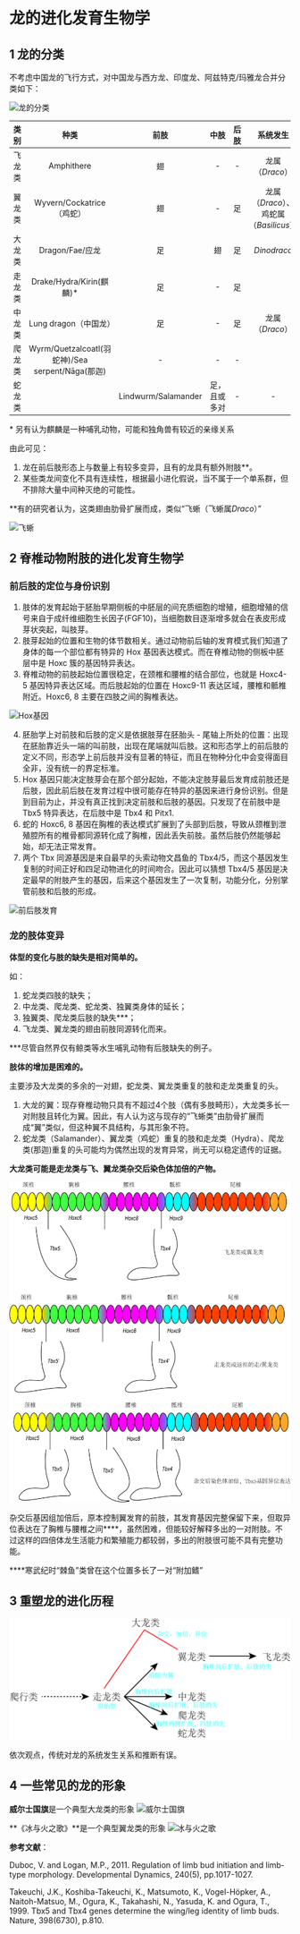 # 龙的进化发育生物学
## 1 龙的分类

不考虑中国龙的飞行方式，对中国龙与西方龙、印度龙、阿兹特克/玛雅龙合并分类如下：

![龙的分类](https://1-im.guokr.com/aWYlGA5eX6TTeY-qpUvziSJJpMwdIkc8PtkoMQfG1s8ABAAA1QIAAEpQ.jpg)

|类别|种类|前肢|中肢|后肢|系统发生|备注|
|:---:|:---:|:---:|:---:|:---:|:---:|:---:|
|飞龙类|Amphithere|翅|-|-|龙属（*Draco*）||
|翼龙类|Wyvern/Cockatrice（鸡蛇）|翅|-|足|龙属（*Draco*）、鸡蛇属（*Basilicus*）|喷火|
|大龙类|Dragon/Fae/应龙|足|翅|足|*Dinodraco*||
|走龙类|Drake/Hydra/Kirin(麒麟)*|足|-|足|||
|中龙类|Lung dragon（中国龙）|足|-|足|龙属（*Draco*）|体型长|
|爬龙类|Wyrm/Quetzalcoatl(羽蛇神)/Sea serpent/Nāga(那迦)|-|-|-|||
|蛇龙类||Lindwurm/Salamander|足，且或多对|-|-||||
\* 另有认为麒麟是一种哺乳动物，可能和独角兽有较近的亲缘关系

由此可见：
1. 龙在前后肢形态上与数量上有较多变异，且有的龙具有额外附肢\*\*。
2. 某些类龙间变化不具有连续性，根据最小进化假说，当不属于一个单系群，但不排除大量中间种灭绝的可能性。

\*\*有的研究者认为，这类翅由肋骨扩展而成，类似“飞蜥（飞蜥属*Draco*）”

![飞蜥](https://upload.wikimedia.org/wikipedia/commons/thumb/9/95/Draco_volans_01.JPG/400px-Draco_volans_01.JPG)

## 2 脊椎动物附肢的进化发育生物学


### 前后肢的定位与身份识别

1. 肢体的发育起始于胚胎早期侧板的中胚层的间充质细胞的增殖，细胞增殖的信号来自于成纤维细胞生长因子(FGF10)，当细胞数目逐渐增多就会在表皮形成芽状突起，叫肢芽。
2. 肢芽起始的位置和生物的体节数相关。通过动物前后轴的发育模式我们知道了身体的每一个部位都有特异的 Hox 基因表达模式。而在脊椎动物的侧板中胚层中是 Hoxc 簇的基因特异表达。
3. 脊椎动物的前肢起始位置很稳定，在颈椎和腰椎的结合部位，也就是 Hoxc4-5 基因特异表达区域。而后肢起始的位置在 Hoxc9-11 表达区域，腰椎和骶椎附近。Hoxc6, 8 主要在四肢之间的胸椎表达。

![Hox基因](http://pic2.zhimg.com/9f96e9191accffd97b7fe932bd3be790_b.jpg)

4. 胚胎学上对前肢和后肢的定义是依据肢芽在胚胎头 - 尾轴上所处的位置：出现在胚胎靠近头一端的叫前肢，出现在尾端就叫后肢。这和形态学上的前后肢的定义不同，形态学上前后肢并没有显著的特征，而且在物种分化中会变得面目全非，没有统一的界定标准。
5. Hox 基因只能决定肢芽会在那个部分起始，不能决定肢芽最后发育成前肢还是后肢，因此前后肢在发育过程中很可能存在特异的基因来进行身份识别。但是到目前为止，并没有真正找到决定前肢和后肢的基因。只发现了在前肢中是 Tbx5 特异表达，在后肢中是 Tbx4 和 Pitx1.
5. 蛇的 Hoxc6, 8 基因在胸椎的表达模式扩展到了头部到后肢，导致从颈椎到泄殖腔所有的椎骨都同源转化成了胸椎，因此丢失前肢。虽然后肢仍然能够起始，却无法正常发育。
6. 两个 Tbx 同源基因是来自最早的头索动物文昌鱼的 Tbx4/5，而这个基因发生复制的时间正好和四足动物进化的时间吻合。因此可以猜想 Tbx4/5 基因是决定最早的附肢产生的基因，后来这个基因发生了一次复制，功能分化，分别掌管前肢和后肢的形成。

![前后肢发育](http://pic2.zhimg.com/8ea8cc1469479c4cef99a3146b6136c1_b.jpg)

### 龙的肢体变异

**体型的变化与肢的缺失是相对简单的。**

如：
1. 蛇龙类四肢的缺失；
2. 中龙类、爬龙类、蛇龙类、独翼类身体的延长；
3. 独翼类、爬龙类后肢的缺失\*\*\*；
4. 飞龙类、翼龙类的翅由前肢同源转化而来。

\*\*\*尽管自然界仅有鲸类等水生哺乳动物有后肢缺失的例子。

**肢体的增加是困难的。**

主要涉及大龙类的多余的一对翅，蛇龙类、翼龙类重复的肢和走龙类重复的头。

1. 大龙的翼：现存脊椎动物只具有不超过4个肢（偶有多肢畸形），大龙类多长一对附肢且转化为翼。因此，有人认为这与现存的“飞蜥类”由肋骨扩展而成“翼”类似，但这种翼不具结构，与其形象不符。
2. 蛇龙类（Salamander）、翼龙类（鸡蛇）重复的肢和走龙类（Hydra）、爬龙类(那迦)重复的头可能均为偶然出现的发育异常，尚无可以稳定遗传的证据。

**大龙类可能是走龙类与飞、翼龙类杂交后染色体加倍的产物。**

![大龙类的进化](https://raw.githubusercontent.com/Mustela-sibirica/MyNotebook/master/DragonEvo.jpg)

杂交后基因组加倍后，原本控制翼发育的前肢，其发育基因完整保留下来，但取异位表达在了胸椎与腰椎之间\*\*\*\*，虽然困难，但能较好解释多出的一对附肢。不过这样的四倍体龙生活能力和繁殖能力都较弱，多出的附肢很可能不具有完整功能。

\*\*\*\*寒武纪时“棘鱼”类曾在这个位置多长了一对“附加鳍”

## 3 重塑龙的进化历程

![龙的进化树](https://raw.githubusercontent.com/Mustela-sibirica/MyNotebook/master/DragonEvoTree.jpg)

依次观点，传统对龙的系统发生关系和推断有误。

## 4 一些常见的龙的形象

**威尔士国旗**是一个典型大龙类的形象
![威尔士国旗](https://upload.wikimedia.org/wikipedia/commons/a/a9/Flag_of_Wales_%281959%E2%80%93present%29.svg)

**《冰与火之歌》**是一个典型翼龙类的形象
![冰与火之歌](https://vignette.wikia.nocookie.net/asoiaf/images/f/fd/Fire_And_Blood.jpg/revision/latest?cb=20120322123839&path-prefix=zh)


**参考文献**：

Duboc, V. and Logan, M.P., 2011. Regulation of limb bud initiation and limb‐type morphology. Developmental Dynamics, 240(5), pp.1017-1027.

Takeuchi, J.K., Koshiba-Takeuchi, K., Matsumoto, K., Vogel-Höpker, A., Naitoh-Matsuo, M., Ogura, K., Takahashi, N., Yasuda, K. and Ogura, T., 1999. Tbx5 and Tbx4 genes determine the wing/leg identity of limb buds. Nature, 398(6730), p.810.
